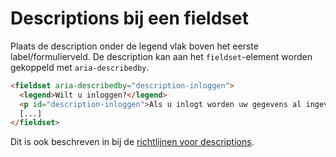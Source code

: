 <!-- @license CC0-1.0 -->

# Descriptions bij een fieldset

Plaats de description onder de legend vlak boven het eerste label/formulierveld. De description kan aan het `fieldset`-element worden gekoppeld met `aria-describedby`.

```html
<fieldset aria-describedby="description-inloggen">
  <legend>Wilt u inloggen?</legend>
  <p id="description-inloggen">Als u inlogt worden uw gegevens al ingevuld en kunnen we u makkelijker helpen.</p>
  [...]
</fieldset>
```

Dit is ook beschreven in bij de [richtlijnen voor descriptions](/richtlijnen/formulieren/descriptions/).

